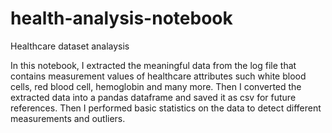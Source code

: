# health-analysis-notebook
Healthcare dataset analaysis

In this notebook, I extracted the meaningful data from the log file that contains measurement values of healthcare attributes such white blood cells, red blood cell, hemoglobin and many more. 
Then I converted the extracted data into a pandas dataframe and saved it as csv for future references.
Then I performed basic statistics on the data to detect different measurements and outliers. 
